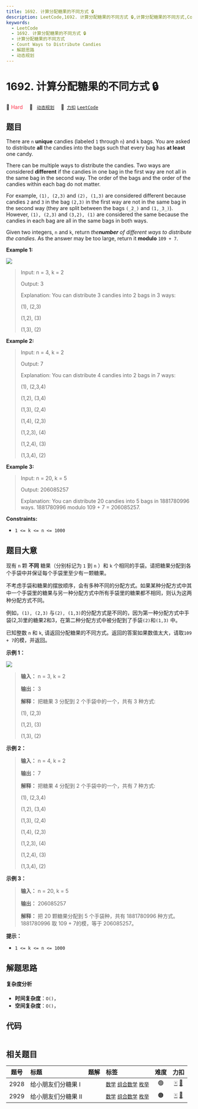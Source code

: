 ```yaml
---
title: 1692. 计算分配糖果的不同方式 🔒
description: LeetCode,1692. 计算分配糖果的不同方式 🔒,计算分配糖果的不同方式,Count Ways to Distribute Candies,解题思路,动态规划
keywords:
  - LeetCode
  - 1692. 计算分配糖果的不同方式 🔒
  - 计算分配糖果的不同方式
  - Count Ways to Distribute Candies
  - 解题思路
  - 动态规划
---
```


# 1692. 计算分配糖果的不同方式 🔒

🔴 <font color=#ff334b>Hard</font>&emsp; 🔖&ensp; [`动态规划`](/tag/dynamic-programming.md)&emsp; 🔗&ensp;[`力扣`](https://leetcode.cn/problems/count-ways-to-distribute-candies) [`LeetCode`](https://leetcode.com/problems/count-ways-to-distribute-candies)

## 题目

There are `n` **unique** candies (labeled `1` through `n`) and `k` bags. You
are asked to distribute **all** the candies into the bags such that every bag
has **at least** one candy.

There can be multiple ways to distribute the candies. Two ways are considered
**different** if the candies in one bag in the first way are not all in the
same bag in the second way. The order of the bags and the order of the candies
within each bag do not matter.

For example, `(1), (2,3)` and `(2), (1,3)` are considered different because
candies `2` and `3` in the bag `(2,3)` in the first way are not in the same
bag in the second way (they are split between the bags `(_2_)` and `(1,_3_)`).
However, `(1), (2,3)` and `(3,2), (1)` are considered the same because the
candies in each bag are all in the same bags in both ways.

Given two integers, `n` and `k`, return _the**number** of different ways to
distribute the candies_. As the answer may be too large, return it **modulo**
`109 + 7`.



**Example 1:**

![](https://fastly.jsdelivr.net/gh/doocs/leetcode@main/solution/1600-1699/1692.Count%20Ways%20to%20Distribute%20Candies/images/candies-1.png)

> Input: n = 3, k = 2
> 
> Output: 3
> 
> Explanation: You can distribute 3 candies into 2 bags in 3 ways:
> 
> (1), (2,3)
> 
> (1,2), (3)
> 
> (1,3), (2)

**Example 2:**

> Input: n = 4, k = 2
> 
> Output: 7
> 
> Explanation: You can distribute 4 candies into 2 bags in 7 ways:
> 
> (1), (2,3,4)
> 
> (1,2), (3,4)
> 
> (1,3), (2,4)
> 
> (1,4), (2,3)
> 
> (1,2,3), (4)
> 
> (1,2,4), (3)
> 
> (1,3,4), (2)

**Example 3:**

> Input: n = 20, k = 5
> 
> Output: 206085257
> 
> Explanation: You can distribute 20 candies into 5 bags in 1881780996 ways. 1881780996 modulo 109 + 7 = 206085257.

**Constraints:**

  * `1 <= k <= n <= 1000`


## 题目大意

现有 `n` 颗 **不同** 糖果（分别标记为 `1` 到 `n` ）和 `k` 个相同的手袋。请把糖果分配到各个手袋中并保证每个手袋里至少有一颗糖果。

不考虑手袋和糖果的摆放顺序，会有多种不同的分配方式。如果某种分配方式中其中一个手袋里的糖果与另一种分配方式中所有手袋里的糖果都不相同，则认为这两种分配方式不同。

例如，`(1), (2,3)` 与`(2),
(1,3)`的分配方式是不同的，因为第一种分配方式中手袋(2,3)里的糖果2和3，在第二种分配方式中被分配到了手袋`(2)`和`(1,3)` 中。

已知整数 `n` 和 `k`, 请返回分配糖果的不同方式。返回的答案如果数值太大，请取`109 + 7`的模，并返回。



**示例  1：**

![](https://fastly.jsdelivr.net/gh/doocs/leetcode@main/solution/1600-1699/1692.Count%20Ways%20to%20Distribute%20Candies/images/candies-1.png)

> 
> 
> 
> 
> 
> **输入：** n = 3, k = 2
> 
> **输出：** 3
> 
> **解释：** 把糖果 3 分配到 2 个手袋中的一个，共有 3 种方式:
> 
> (1), (2,3)
> 
> (1,2), (3)
> 
> (1,3), (2)
> 
> 

**示例 2：**

> 
> 
> 
> 
> 
> **输入：** n = 4, k = 2
> 
> **输出：** 7
> 
> **解释：** 把糖果 4 分配到 2 个手袋中的一个，共有 7 种方式:
> 
> (1), (2,3,4)
> 
> (1,2), (3,4)
> 
> (1,3), (2,4)
> 
> (1,4), (2,3)
> 
> (1,2,3), (4)
> 
> (1,2,4), (3)
> 
> (1,3,4), (2)
> 
> 

**示例 3：**

> 
> 
> 
> 
> 
> **输入：** n = 20, k = 5
> 
> **输出：** 206085257
> 
> **解释：** 把 20 颗糖果分配到 5 个手袋种，共有 1881780996 种方式。1881780996 取 109 + 7的模，等于 206085257。
> 
> 



**提示：**

  * `1 <= k <= n <= 1000`


## 解题思路

#### 复杂度分析

- **时间复杂度**：`O()`，
- **空间复杂度**：`O()`，

## 代码

```javascript

```

## 相关题目

<!-- prettier-ignore -->
| 题号 | 标题 | 题解 | 标签 | 难度 | 力扣 |
| :------: | :------ | :------: | :------ | :------: | :------: |
| 2928 | 给小朋友们分糖果 I |  |  [`数学`](/tag/math.md) [`组合数学`](/tag/combinatorics.md) [`枚举`](/tag/enumeration.md) | 🟢 | [🀄️](https://leetcode.cn/problems/distribute-candies-among-children-i) [🔗](https://leetcode.com/problems/distribute-candies-among-children-i) |
| 2929 | 给小朋友们分糖果 II |  |  [`数学`](/tag/math.md) [`组合数学`](/tag/combinatorics.md) [`枚举`](/tag/enumeration.md) | 🟠 | [🀄️](https://leetcode.cn/problems/distribute-candies-among-children-ii) [🔗](https://leetcode.com/problems/distribute-candies-among-children-ii) |